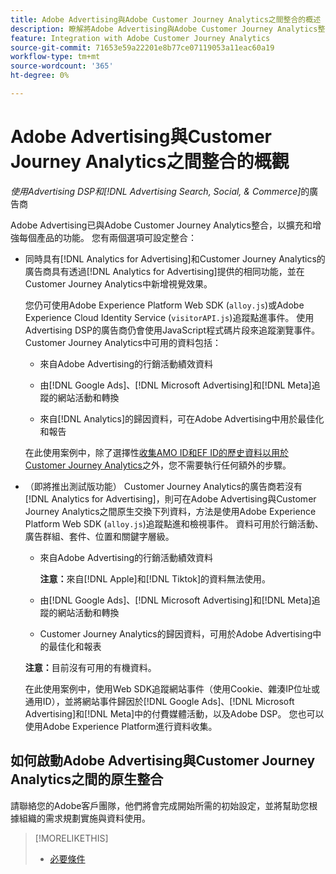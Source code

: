 ```yaml
---
title: Adobe Advertising與Adobe Customer Journey Analytics之間整合的概述
description: 瞭解將Adobe Advertising與Adobe Customer Journey Analytics整合的選項。
feature: Integration with Adobe Customer Journey Analytics
source-git-commit: 71653e59a22201e8b77ce07119053a11eac60a19
workflow-type: tm+mt
source-wordcount: '365'
ht-degree: 0%

---
```


# Adobe Advertising與Customer Journey Analytics之間整合的概觀

<!-- title? If I change, change refs throughout -->

*使用Advertising DSP和[!DNL Advertising Search, Social, & Commerce]*&#x200B;的廣告商

Adobe Advertising已與Adobe Customer Journey Analytics整合，以擴充和增強每個產品的功能。 您有兩個選項可設定整合：

* 同時具有[!DNL Analytics for Advertising]和Customer Journey Analytics的廣告商具有透過[!DNL Analytics for Advertising]提供的相同功能，並在Customer Journey Analytics中新增視覺效果。

  您仍可使用Adobe Experience Platform Web SDK (`alloy.js`)或Adobe Experience Cloud Identity Service (`visitorAPI.js`)追蹤點進事件。 使用Advertising DSP的廣告商仍會使用JavaScript程式碼片段來追蹤瀏覽事件。 Customer Journey Analytics中可用的資料包括：

   * 來自Adobe Advertising的行銷活動績效資料

   * 由[!DNL Google Ads]、[!DNL Microsoft Advertising]和[!DNL Meta]追蹤的網站活動和轉換

   * 來自[!DNL Analytics]的歸因資料，可在Adobe Advertising中用於最佳化和報告

  在此使用案例中，除了選擇性[收集AMO ID和EF ID的歷史資料以用於Customer Journey Analytics](/help/integrations/analytics/rvars-to-evars.md)之外，您不需要執行任何額外的步驟。

* （即將推出測試版功能） Customer Journey Analytics的廣告商若沒有[!DNL Analytics for Advertising]，則可在Adobe Advertising與Customer Journey Analytics之間原生交換下列資料，方法是使用Adobe Experience Platform Web SDK (`alloy.js`)追蹤點進和檢視事件。 資料可用於行銷活動、廣告群組、套件、位置和關鍵字層級。

   * 來自Adobe Advertising的行銷活動績效資料

     **注意：**&#x200B;來自[!DNL Apple]和[!DNL Tiktok]的資料無法使用。

   * 由[!DNL Google Ads]、[!DNL Microsoft Advertising]和[!DNL Meta]追蹤的網站活動和轉換

   * Customer Journey Analytics的歸因資料，可用於Adobe Advertising中的最佳化和報表

  **注意：**&#x200B;目前沒有可用的有機資料。<!-- Does that belong somewhere up above? -->

  在此使用案例中，使用Web SDK追蹤網站事件（使用Cookie、雜湊IP位址或通用ID），並將網站事件歸因於[!DNL Google Ads]、[!DNL Microsoft Advertising]和[!DNL Meta]中的付費媒體活動，以及Adobe DSP。 您也可以使用Adobe Experience Platform進行資料收集。

## 如何啟動Adobe Advertising與Customer Journey Analytics之間的原生整合

請聯絡您的Adobe客戶團隊，他們將會完成開始所需的初始設定，並將幫助您根據組織的需求規劃實施與資料使用。

>[!MORELIKETHIS]
>
>* [必要條件](prerequisites.md)
